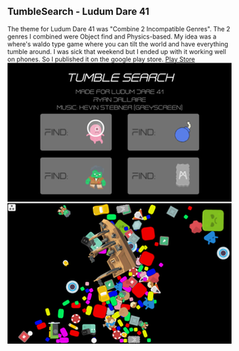 ## TumbleSearch - Ludum Dare 41
The theme for Ludum Dare 41 was "Combine 2 Incompatible Genres".
The 2 genres I combined were Object find and Physics-based.
My idea was a where's waldo type game where you can tilt the world and have everything tumble around.
I was sick that weekend but I ended up with it working well on phones. So I published it on the google play store.
[Play Store](https://play.google.com/store/apps/details?id=com.freedomdown.tumblesearch)
![screen1](tumble1.png)
![screen2](tumble2.png)
